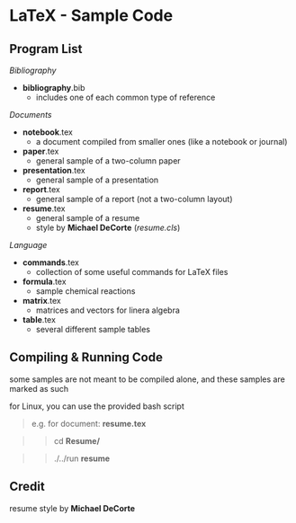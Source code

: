 LaTeX - Sample Code
===================

Program List
------------

*Bibliography*

-  **bibliography**.bib
    - includes one of each common type of reference

*Documents*

-  **notebook**.tex
    - a document compiled from smaller ones (like a notebook or journal)
-  **paper**.tex
    - general sample of a two-column paper
-  **presentation**.tex
    - general sample of a presentation
-  **report**.tex
    - general sample of a report (not a two-column layout)
-  **resume**.tex
    - general sample of a resume
    - style by **Michael DeCorte** (*resume.cls*)

*Language*

-  **commands**.tex
    - collection of some useful commands for LaTeX files
-  **formula**.tex
    - sample chemical reactions
-  **matrix**.tex
    - matrices and vectors for linera algebra
-  **table**.tex
    - several different sample tables

Compiling & Running Code
------------------------

some samples are not meant to be compiled alone, and these samples are marked as such

for Linux, you can use the provided bash script
>  e.g. for document: **resume.tex**

> >  cd **Resume/**

> > ./../run **resume**

Credit
------

resume style by **Michael DeCorte**
